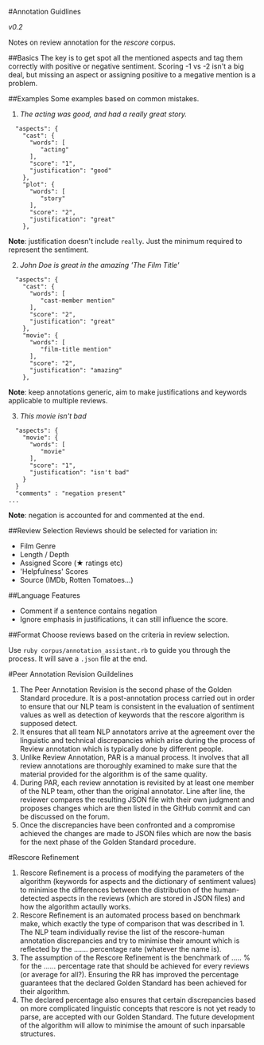 #Annotation Guidlines

*v0.2*

Notes on review annotation for the *rescore* corpus.

##Basics
The key is to get spot all the mentioned aspects and tag them correctly with positive or negative sentiment. Scoring -1 vs -2 isn't a big deal, but missing an aspect or assigning positive to a megative mention is a problem.

##Examples
Some examples based on common mistakes.

1. *The acting was good, and had a really great story.*

```
  "aspects": {
    "cast": {
      "words": [
         "acting"
      ],
      "score": "1",
      "justification": "good"
    },
    "plot": {
      "words": [
         "story"
      ],
      "score": "2",
      "justification": "great"
    },
```
**Note**: justification doesn't include `really`. Just the minimum required to represent the sentiment.

2. *John Doe is great in the amazing 'The Film Title'*

```
  "aspects": {
    "cast": {
      "words": [
         "cast-member mention"
      ],
      "score": "2",
      "justification": "great"
    },
    "movie": {
      "words": [
         "film-title mention"
      ],
      "score": "2",
      "justification": "amazing"
    },
```
**Note**: keep annotations generic, aim to make justifications and keywords applicable to multiple reviews.

3. *This movie isn't bad*

```
  "aspects": {
    "movie": {
      "words": [
         "movie"
      ],
      "score": "1",
      "justification": "isn't bad"
    }
  }
  "comments" : "negation present"
...
```
**Note**: negation is accounted for and commented at the end.


##Review Selection
Reviews should be selected for variation in:

* Film Genre
* Length / Depth
* Assigned Score (★ ratings etc)
* 'Helpfulness' Scores
* Source (IMDb, Rotten Tomatoes...)

##Language Features
* Comment if a sentence contains negation
* Ignore emphasis in justifications, it can still influence the score.

##Format
Choose reviews based on the criteria in review selection.

Use `ruby corpus/annotation_assistant.rb` to guide you through the process. It will save a `.json` file at the end.

#Peer Annotation Revision Guildelines

1. The Peer Annotation Revision is the second phase of the Golden Standard procedure. It is a post-annotation process carried out in order to ensure that our NLP team is consistent in the evaluation of sentiment values as well as detection of keywords that the rescore algorithm is supposed detect. 
2. It ensures that all team NLP annotators arrive at the agreement over the linguistic  and technical discrepancies which arise during the process of Review annotation which is typically done by different people.
3. Unlike Review Annotation, PAR is a manual process. It involves that all review annotations are thoroughly examined to make sure that the material provided for the algorithm is of the same quality.
4. During PAR, each review annotation is revisited by at least one member of the NLP team, other than the original annotator. Line after line, the reviewer compares the resulting JSON file with their own judgment and proposes changes which are then listed in the GitHub commit and can be discussed on the forum.
5. Once the discrepancies have been confronted and a compromise achieved the changes are made to JSON files which are now the basis for the next phase of the Golden Standard procedure.

#Rescore Refinement
1. Rescore Refinement is a process of modifying the parameters of the algorithm (keywords for aspects and the dictionary of sentiment values) to minimise the differences between the distribution of the human-detected aspects in the reviews (which are stored in JSON files) and how the algorithm actaully works.
2. Rescore Refinement is an automated process based on benchmark make, which exactly the type of comparison that was described in 1. The NLP team individually revise the list of the rescore-human annotation discrepancies and try to minimise their amount which is reflected by the ....... percentage rate (whatever the name is).
3. The assumption of the Rescore Refinement is the benchmark of ..... % for the ...... percentage rate that should be achieved for every reviews (or average for all?). Ensuring the RR has improved the percentage guarantees that the declared Golden Standard has been achieved for their algorithm.
4. The declared percentage also ensures that certain discrepancies based on more complicated linguistic concepts that rescore is not yet ready to parse, are accepted with our Golden Standard. The future development of the algorithm will allow to minimise the amount of such inparsable structures.
